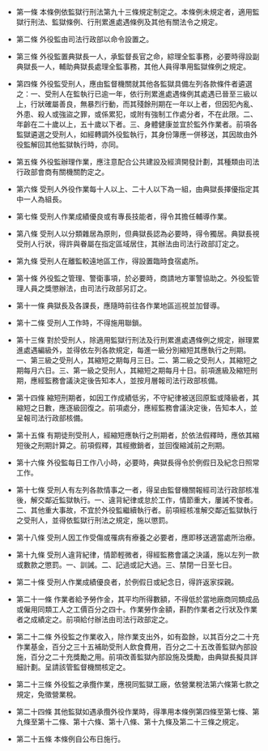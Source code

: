 * 第一條 本條例依監獄行刑法第九十三條規定制定之。本條例未規定者，適用監獄行刑法、監獄條例、行刑累進處遇條例及其他有關法令之規定。

* 第二條 外役監由司法行政部以命令設置之。

* 第三條 外役監置典獄長一人，承監督長官之命，綜理全監事務，必要時得設副典獄長一人，輔助典獄長處理全監事務，其他人員得準用監獄條例之規定。

* 第四條 外役監受刑人，應由監督機關就其他各監獄具備左列各款條件者遴選之：一、受刑人在監執行已逾一年，依行刑累進處遇條例其處遇已晉至三級以上，行狀確屬善良，無暴烈行動，而其殘餘刑期在一年以上者，但因犯內亂、外患、殺人或強盜之罪，或係累犯，或附有強制工作處分者，不在此限。二、年齡在二十歲以上，五十歲以下者。三、身體健康並宜於監外作業者。前項各監獄遴選之受刑人，如經轉調外役監執行，其身份簿應一併移送，其因故由外役監解回其他監獄執行時，亦同。

* 第五條 外役監辦理作業，應注意配合公共建設及經濟開發計劃，其種類由司法行政部會商有關機關酌定之。

* 第六條 受刑人外役作業每十人以上、二十人以下為一組，由典獄長擇優指定其中一人為組長。

* 第七條 受刑人作業成績優良或有專長技能者，得令其擔任輔導作業。

* 第八條 受刑人以分類雜居為原則，但典獄長認為必要時，得令獨居。典獄長視受刑人行狀，得許與眷屬在指定區域居住，其辦法由司法行政部訂定之。

* 第九條 受刑人在離監較遠地區工作，得設置臨時食宿處所。

* 第十條 外役監之管理、警衛事項，於必要時，商請地方軍警協助之。外役監管理人員之獎懲辦法，由司法行政部另訂之。

* 第十一條 典獄長及各課長，應隨時前往各作業地區巡視並加督導。

* 第十二條 受刑人工作時，不得施用聯鎖。

* 第十三條 對於受刑人，除適用監獄行刑法及行刑累進處遇條例之規定，辦理累進處遇編級外，並得依左列各款規定，每進一級分別縮短其應執行之刑期。一、第三級之受刑人，其縮短之期每月三日。二、第二級之受刑人，其縮短之期每月六日。三、第一級之受刑人，其縮短之期每月十日。前項進級及縮短刑期，應經監務會議決定後告知本人，並按月層報司法行政部核備。

* 第十四條 縮短刑期者，如因工作成績低劣，不守紀律被送回原監或降級者，其縮短之日數，應逐級回復之。前項處分，應經監務會議決定後，告知本人，並呈報司法行政部核備。

* 第十五條 有期徒刑受刑人，經縮短應執行之刑期者，於依法假釋時，應依其縮短後之刑期計算之。前項假釋，其經撤銷者，並回復縮減前之刑期。

* 第十六條 外役監每日工作八小時，必要時，典獄長得令於例假日及紀念日照常工作。

* 第十七條 受刑人有左列各款情事之一者，得呈由監督機關報經司法行政部核准後，解交鄰近監獄執行。一、違背紀律或怠於工作，情節重大，屢誡不悛者。二、其他重大事故，不宜於外役監繼續執行者。前項經核准解交鄰近監獄執行之受刑人，並得依監獄行刑法之規定，施以懲罰。

* 第十八條 受刑人因工作受傷或罹病有療養之必要者，應即移送適當處所治療。

* 第十九條 受刑人違背紀律，情節輕微者，得經監務會議之決議，施以左列一款或數款之懲罰。一、訓誡。二、記過或記大過。三、禁閉一日至七日。

* 第二十條 受刑人作業成績優良者，於例假日或紀念日，得許返家探親。

* 第二十一條 作業者給予勞作金，其平均所得數額，不得低於當地廠商同類成品或僱用同類工人之工價百分之四十。作業勞作金額，斟酌作業者之行狀及作業者之成績定之。前項給付辦法由司法行政部定之。

* 第二十二條 外役監之作業收入，除作業支出外，如有盈餘，以其百分之二十充作業基金，百分之三十五補助受刑人飲食費用，百分之二十五改善監獄內部設施，百分之二十充獎勵之用。前項改善監獄內部設施及獎勵，由典獄長擬具詳細計劃。呈請該管監督機關核定之。

* 第二十三條 外役監之承攬作業，應視同監獄工廠，依營業稅法第六條第七款之規定，免徵營業稅。

* 第二十四條 其他監獄如遇承攬外役作業時，得準用本條例第四條至第七條、第九條至第十二條、第十六條、第十八條、第十九條及第二十三條之規定。

* 第二十五條 本條例自公布日施行。

